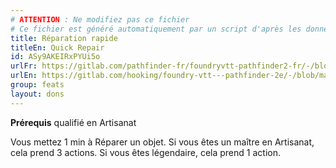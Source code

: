 ```yaml
---
# ATTENTION : Ne modifiez pas ce fichier
# Ce fichier est généré automatiquement par un script d'après les données du module Foundry VTT officiel et de sa traduction
title: Réparation rapide
titleEn: Quick Repair
id: ASy9AKEIRxPYUi5o
urlFr: https://gitlab.com/pathfinder-fr/foundryvtt-pathfinder2-fr/-/blob/master/data/feats/ASy9AKEIRxPYUi5o.htm
urlEn: https://gitlab.com/hooking/foundry-vtt---pathfinder-2e/-/blob/master/packs/data/feats.db/quick-repair.json
group: feats
layout: dons
---
```

**Prérequis** qualifié en Artisanat

Vous mettez 1 min à Réparer un objet. Si vous êtes un maître en Artisanat, cela prend 3 actions. Si vous êtes légendaire, cela prend 1 action.


